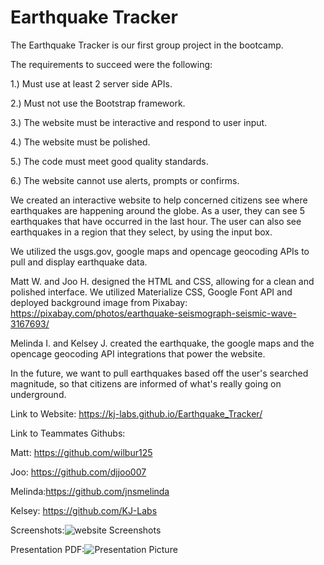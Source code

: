 # Earthquake Tracker

The Earthquake Tracker is our first group project in the bootcamp. 

The requirements to succeed were the following: 

1.) Must use at least 2 server side APIs.

2.) Must not use the Bootstrap framework.

3.) The website must be interactive and respond to user input. 

4.) The website must be polished.

5.) The code must meet good quality standards.

6.) The website cannot use alerts, prompts or confirms. 

We created an interactive website to help concerned citizens see where earthquakes are happening around the globe. As a user, they can see 5 earthquakes that have occurred in the last hour. The user can also see earthquakes in a region that they select, by using the input box. 

We utilized the usgs.gov, google maps and opencage geocoding APIs to pull and display earthquake data. 

Matt W. and Joo H. designed the HTML and CSS, allowing for a clean and polished interface.
We utilized Materialize CSS, Google Font API and deployed background image from Pixabay:
https://pixabay.com/photos/earthquake-seismograph-seismic-wave-3167693/

Melinda I. and Kelsey J. created the earthquake, the google maps and the opencage geocoding API integrations that power the website.

In the future, we want to pull earthquakes based off the user's searched magnitude, so that citizens are informed of what's really going on underground.

Link to Website: https://kj-labs.github.io/Earthquake_Tracker/

Link to Teammates Githubs: 

Matt: https://github.com/wilbur125

Joo: https://github.com/djjoo007

Melinda:https://github.com/jnsmelinda

Kelsey: https://github.com/KJ-Labs

Screenshots:![website Screenshots](https://github.com/KJ-Labs/Earthquake_Tracker/tree/master/assets/imgs/screenshots.PNG "website Screenshots")

Presentation PDF:![Presentation Picture](https://github.com/KJ-Labs/Earthquake_Tracker/tree/master/assets/imgs/presentationpicture.png "Presentation Picture")


